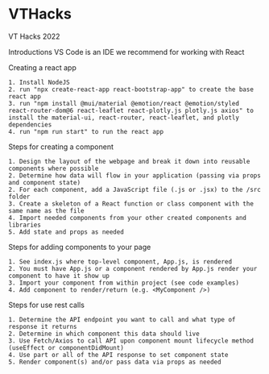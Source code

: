 # VTHacks
VT Hacks 2022 

Introductions
    VS Code is an IDE we recommend for working with React
    
Creating a react app

    1. Install NodeJS
    2. run "npx create-react-app react-bootstrap-app" to create the base react app
    3. run "npm install @mui/material @emotion/react @emotion/styled react-router-dom@6 react-leaflet react-plotly.js plotly.js axios" to install the material-ui, react-router, react-leaflet, and plotly dependencies
    4. run "npm run start" to run the react app

Steps for creating a component

    1. Design the layout of the webpage and break it down into reusable components where possible
    2. Determine how data will flow in your application (passing via props and component state)
    2. For each component, add a JavaScript file (.js or .jsx) to the /src folder
    3. Create a skeleton of a React function or class component with the same name as the file
    4. Import needed components from your other created components and libraries
    5. Add state and props as needed

Steps for adding components to your page

    1. See index.js where top-level component, App.js, is rendered
    2. You must have App.js or a component rendered by App.js render your component to have it show up
    3. Import your component from within project (see code examples)
    4. Add component to render/return (e.g. <MyComponent />)

Steps for use rest calls

    1. Determine the API endpoint you want to call and what type of response it returns
    2. Determine in which component this data should live
    3. Use Fetch/Axios to call API upon component mount lifecycle method (useEffect or componentDidMount)
    4. Use part or all of the API response to set component state
    5. Render component(s) and/or pass data via props as needed




